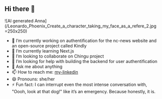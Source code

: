 ## Hi there 👋

![AI generated Anna](/Leonardo_Phoenix_Create_a_character_taking_my_face_as_a_refere_2.jpg =250x250)

- 🔭 I’m currently working on authentification for the nc-news website and an open-source project called Kindly
- 🌱 I’m currently learning Next.js
- 👯 I’m looking to collaborate on Chingu project 
- 🤔 I’m looking for help with building the backend for user authentification
- 💬 Ask me about anything
- 📫 How to reach me: [my-linkedin](https://www.linkedin.com/in/anna-veselova-3640752a0/)
- 😄 Pronouns: she/her 
- ⚡ Fun fact: I can interrupt even the most intense conversation with, "Oooh, look at that dog!" like it’s an emergency. Because honestly, it is.
